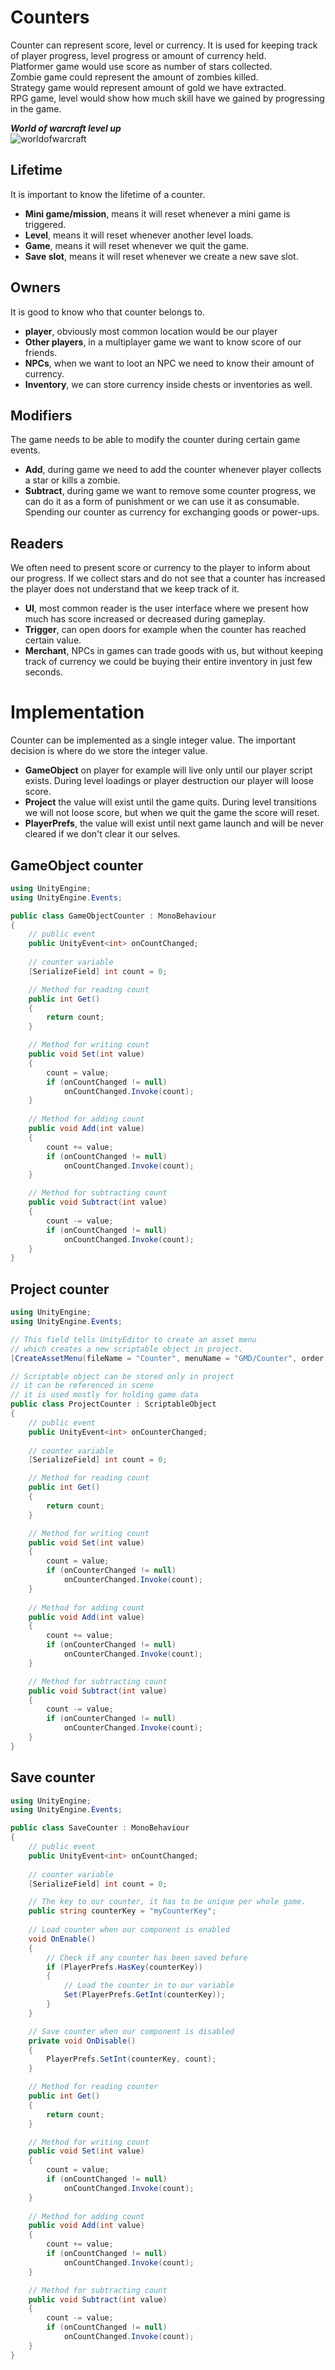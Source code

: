 # Counters
Counter can represent score, level or currency.
It is used for keeping track of player progress, level progress or amount of currency held.  
Platformer game would use score as number of stars collected.  
Zombie game could represent the amount of zombies killed.  
Strategy game would represent amount of gold we have extracted.  
RPG game, level would show how much skill have we gained by progressing in the game.

***World of warcraft level up***\
![worldofwarcraft](../../img/worldofwarcraft.gif)
## Lifetime
It is important to know the lifetime of a counter.

- **Mini game/mission**, means it will reset whenever a mini game is triggered.
- **Level**, means it will reset whenever another level loads.
- **Game**, means it will reset whenever we quit the game.
- **Save slot**, means it will reset whenever we create a new save slot.

## Owners
It is good to know who that counter belongs to.

- **player**, obviously most common location would be our player
- **Other players**, in a multiplayer game we want to know score of our friends.
- **NPCs**, when we want to loot an NPC we need to know their amount of currency.
- **Inventory**, we can store currency inside chests or inventories as well.

## Modifiers
The game needs to be able to modify the counter during certain game events.

- **Add**, during game we need to add the counter whenever player collects a star or kills a zombie. 
- **Subtract**, during game we want to remove some counter progress, we can do it as a form of punishment or we can use it as consumable. Spending our counter as currency for exchanging goods or power-ups.

## Readers
We often need to present score or currency to the player to inform about our progress.
If we collect stars and do not see that a counter has increased the player does not understand that we keep track of it.

- **UI**, most common reader is the user interface where we present how much has score increased or decreased during gameplay.
- **Trigger**, can open doors for example when the counter has reached certain value.
- **Merchant**, NPCs in games can trade goods with us, but without keeping track of currency we could be buying their entire inventory in just few seconds. 

# Implementation
Counter can be implemented as a single integer value.
The important decision is where do we store the integer value.

- **GameObject** on player for example will live only until our player script exists. During level loadings or player destruction our player will loose score.
- **Project** the value will exist until the game quits. During level transitions we will not loose score, but when we quit the game the score will reset.
- **PlayerPrefs**, the value will exist until next game launch and will be never cleared if we don't clear it our selves.

## GameObject counter

```csharp
using UnityEngine;
using UnityEngine.Events;

public class GameObjectCounter : MonoBehaviour
{
    // public event
    public UnityEvent<int> onCountChanged;
    
    // counter variable
    [SerializeField] int count = 0;

    // Method for reading count
    public int Get()
    {
        return count;
    }

    // Method for writing count
    public void Set(int value)
    {
        count = value;
        if (onCountChanged != null)
            onCountChanged.Invoke(count);
    }
    
    // Method for adding count
    public void Add(int value)
    {
        count += value;
        if (onCountChanged != null)
            onCountChanged.Invoke(count);
    }

    // Method for subtracting count
    public void Subtract(int value)
    {
        count -= value;
        if (onCountChanged != null)
            onCountChanged.Invoke(count);
    }
}
```

## Project counter

```csharp
using UnityEngine;
using UnityEngine.Events;

// This field tells UnityEditor to create an asset menu
// which creates a new scriptable object in project.
[CreateAssetMenu(fileName = "Counter", menuName = "GMD/Counter", order = 1)]

// Scriptable object can be stored only in project
// it can be referenced in scene
// it is used mostly for holding game data
public class ProjectCounter : ScriptableObject
{
    // public event
    public UnityEvent<int> onCounterChanged;
    
    // counter variable
    [SerializeField] int count = 0;

    // Method for reading count
    public int Get()
    {
        return count;
    }

    // Method for writing count
    public void Set(int value)
    {
        count = value;
        if (onCounterChanged != null)
            onCounterChanged.Invoke(count);
    }
    
    // Method for adding count
    public void Add(int value)
    {
        count += value;
        if (onCounterChanged != null)
            onCounterChanged.Invoke(count);
    }

    // Method for subtracting count
    public void Subtract(int value)
    {
        count -= value;
        if (onCounterChanged != null)
            onCounterChanged.Invoke(count);
    }
}
```

## Save counter

```csharp
using UnityEngine;
using UnityEngine.Events;

public class SaveCounter : MonoBehaviour
{
    // public event
    public UnityEvent<int> onCountChanged;
    
    // counter variable
    [SerializeField] int count = 0;

    // The key to our counter, it has to be unique per whole game.
    public string counterKey = "myCounterKey";
    
    // Load counter when our component is enabled
    void OnEnable()
    {
        // Check if any counter has been saved before
        if (PlayerPrefs.HasKey(counterKey))
        {
            // Load the counter in to our variable
            Set(PlayerPrefs.GetInt(counterKey));
        }
    }

    // Save counter when our component is disabled
    private void OnDisable()
    {
        PlayerPrefs.SetInt(counterKey, count);
    }

    // Method for reading counter
    public int Get()
    {
        return count;
    }

    // Method for writing count
    public void Set(int value)
    {
        count = value;
        if (onCountChanged != null)
            onCountChanged.Invoke(count);
    }
    
    // Method for adding count
    public void Add(int value)
    {
        count += value;
        if (onCountChanged != null)
            onCountChanged.Invoke(count);
    }

    // Method for subtracting count
    public void Subtract(int value)
    {
        count -= value;
        if (onCountChanged != null)
            onCountChanged.Invoke(count);
    }
}
```